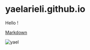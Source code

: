 # yaelarieli.github.io


Hello ! 

[Markdown](https://github.github.com/gfm/)

![yael](https://upload.wikimedia.org/wikipedia/commons/thumb/b/b2/PikiWiki_Israel_38769_Male_Ibex.jpg/1280px-PikiWiki_Israel_38769_Male_Ibex.jpg)
